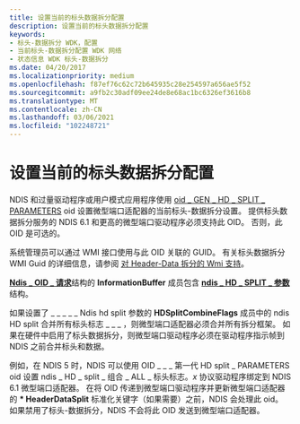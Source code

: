 ```yaml
---
title: 设置当前的标头数据拆分配置
description: 设置当前的标头数据拆分配置
keywords:
- 标头-数据拆分 WDK，配置
- 当前标头-数据拆分配置 WDK 网络
- 状态信息 WDK 标头-数据拆分
ms.date: 04/20/2017
ms.localizationpriority: medium
ms.openlocfilehash: f87ef76c62c72b645935c28e254597a656ae5f52
ms.sourcegitcommit: a9fb2c30adf09ee24de8e68ac1bc6326ef3616b8
ms.translationtype: MT
ms.contentlocale: zh-CN
ms.lasthandoff: 03/06/2021
ms.locfileid: "102248721"
---
```

# <a name="setting-the-current-header-data-split-configuration"></a>设置当前的标头数据拆分配置





NDIS 和过量驱动程序或用户模式应用程序使用 [oid \_ GEN \_ HD \_ SPLIT \_ PARAMETERS](./oid-gen-hd-split-parameters.md) oid 设置微型端口适配器的当前标头-数据拆分设置。 提供标头数据拆分服务的 NDIS 6.1 和更高的微型端口驱动程序必须支持此 OID。 否则，此 OID 是可选的。

系统管理员可以通过 WMI 接口使用与此 OID 关联的 GUID。 有关标头数据拆分 WMI Guid 的详细信息，请参阅 [对 Header-Data 拆分的 Wmi 支持](wmi-support-for-header-data-split.md)。

[**Ndis \_ OID \_ 请求**](/windows-hardware/drivers/ddi/oidrequest/ns-oidrequest-ndis_oid_request)结构的 **InformationBuffer** 成员包含 [**ndis \_ HD \_ SPLIT \_ 参数**](/windows-hardware/drivers/ddi/ntddndis/ns-ntddndis-_ndis_hd_split_parameters)结构。

如果设置了 \_ \_ \_ \_ \_ Ndis hd split 参数的 **HDSplitCombineFlags** 成员中的 ndis HD split 合并所有标头标志 \_ \_ \_ ，则微型端口适配器必须合并所有拆分框架。 如果在硬件中启用了标头数据拆分，则微型端口驱动程序必须在驱动程序指示帧到 NDIS 之前合并标头和数据。

例如，在 NDIS 5 时，NDIS 可以使用 OID \_ \_ \_ 第一代 HD split \_ PARAMETERS oid 设置 ndis \_ HD \_ split \_ 组合 \_ ALL \_ 标头标志。*x* 协议驱动程序绑定到 NDIS 6.1 微型端口适配器。 在将 OID 传递到微型端口驱动程序并更新微型端口适配器的 **\* HeaderDataSplit** 标准化关键字（如果需要）之前，NDIS 会处理此 oid。 如果禁用了标头-数据拆分，NDIS 不会将此 OID 发送到微型端口适配器。

 

